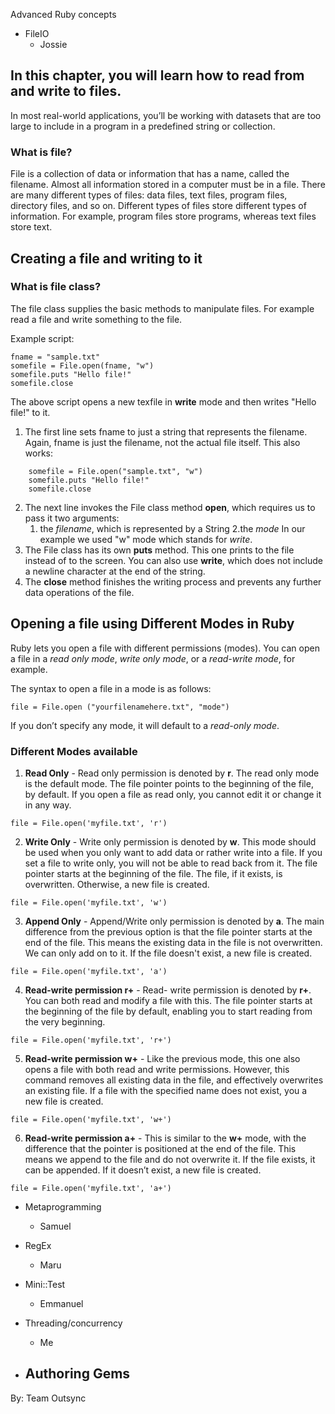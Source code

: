 Advanced Ruby concepts

 - FileIO
    - Jossie
    
## In this chapter, you will learn how to read from and write to files.
In most real-world applications, you’ll be working with datasets that are too large to include in a program in a predefined string or collection.

### What is file?
File is a collection of data or information that has a name, called the filename. Almost all information stored in a computer must be in a file.
There are many different types of files: data files, text files, program files, directory files, and so on. Different types of files store different types of information. For example, program files store programs, whereas text files store text.

## Creating a file and writing to it
### What is file class?
The file class supplies the basic methods to manipulate files. For example read a file and write something to the file.

Example script:
```
fname = "sample.txt"
somefile = File.open(fname, "w")
somefile.puts "Hello file!"
somefile.close
```
The above script opens a new texfile in **write** mode and then writes "Hello file!" to it.


1. The first line sets fname to just a string that represents the filename. Again, fname is just the filename, not the actual file itself. This also works:
```
	somefile = File.open("sample.txt", "w")
	somefile.puts "Hello file!"
	somefile.close
```
2. The next line invokes the File class method **open**, which requires us to pass it two arguments:
      1. the *filename*, which is represented by a String
      2.the *mode*
  In our example we used "w" mode which stands for *write*.
3. The File class has its own **puts** method. This one prints to the file instead of to the screen.
  You can also use **write**, which does not include a newline character at the end of the string.
4. The **close** method finishes the writing process and prevents any further data operations of the file.

## Opening a file using Different Modes in Ruby
Ruby lets you open a file with different permissions (modes). You can open a file in a *read only mode*, *write only mode*, or a *read-write mode*, for example.

The syntax to open a file in a mode is as follows:
```
file = File.open ("yourfilenamehere.txt", "mode")
```
If you don’t specify any mode, it will default to a *read-only mode*.

### Different Modes available
1. **Read Only** - Read only permission is denoted by **r**. The read only mode is the default mode. The file pointer points to the beginning of the file, by default. If you open a file as read only, you cannot edit it or change it in any way.
```
file = File.open('myfile.txt', 'r')
```
2. **Write Only** - Write only permission is denoted by **w**. This mode should be used when you only want to add data or rather write into a file. If you set a file to write only, you will not be able to read back from it. The file pointer starts at the beginning of the file. The file, if it exists, is overwritten. Otherwise, a new file is created.
```
file = File.open('myfile.txt', 'w')
```
3. **Append Only** - Append/Write only permission  is denoted by **a**. The main difference from the previous option is that the file pointer starts at the end of the file. This means the existing data in the file is not overwritten. We can only add on to it. If the file doesn't exist, a new file is created.
```
file = File.open('myfile.txt', 'a')
```
4. **Read-write permission r+** - Read- write permission is denoted by **r+**. You can both read and modify a file with this. The file pointer starts at the beginning of the file by default, enabling you to start reading from the very beginning.
```
file = File.open('myfile.txt', 'r+')
```
5. **Read-write permission w+** - Like the previous mode, this one also opens a file with both read and write permissions. However, this command removes all existing data in the file, and effectively overwrites an existing file. If a file with the specified name does not exist, you a new file is created.
```
file = File.open('myfile.txt', 'w+')
```
6. **Read-write permission a+** - This is similar to the **w+** mode, with the difference that the pointer is positioned at the end of the file. This means we append to the file and do not overwrite it. If the file exists, it can be appended. If it doesn’t exist, a new file is created.
```
file = File.open('myfile.txt', 'a+')
```






 - Metaprogramming
    - Samuel

 - RegEx
 	- Maru

 - Mini::Test
 	- Emmanuel

 - Threading/concurrency
 	- Me

 - Authoring Gems
    - 

 
By: Team Outsync
